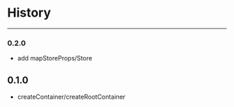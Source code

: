 # History
----

### 0.2.0

- add mapStoreProps/Store

## 0.1.0

- createContainer/createRootContainer